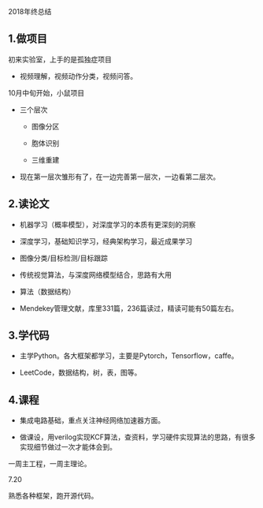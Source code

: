 2018年终总结

## 1.做项目

初来实验室，上手的是孤独症项目

* 视频理解，视频动作分类，视频问答。

10月中旬开始，小鼠项目

* 三个层次

  * 图像分区

  * 胞体识别

  * 三维重建

* 现在第一层次雏形有了，在一边完善第一层次，一边看第二层次。

## 2.读论文

* 机器学习（概率模型），对深度学习的本质有更深刻的洞察

* 深度学习，基础知识学习，经典架构学习，最近成果学习

 * 图像分类/目标检测/目标跟踪

* 传统视觉算法，与深度网络模型结合，思路有大用

* 算法（数据结构）

* Mendekey管理文献，库里331篇，236篇读过，精读可能有50篇左右。

## 3.学代码

* 主学Python。各大框架都学习，主要是Pytorch，Tensorflow，caffe。

* LeetCode，数据结构，树，表，图等。

## 4.课程

* 集成电路基础，重点关注神经网络加速器方面。

* 做课设，用verilog实现KCF算法，查资料，学习硬件实现算法的思路，有很多实现细节做过一次才能体会到。


一周主工程，一周主理论。



7.20

熟悉各种框架，跑开源代码。

